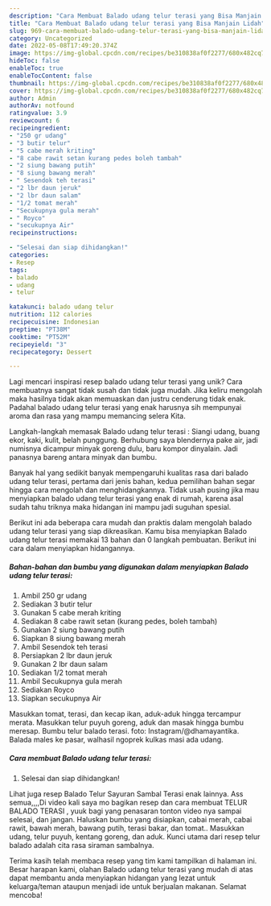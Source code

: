 ```yaml
---
description: "Cara Membuat Balado udang telur terasi yang Bisa Manjain Lidah"
title: "Cara Membuat Balado udang telur terasi yang Bisa Manjain Lidah"
slug: 969-cara-membuat-balado-udang-telur-terasi-yang-bisa-manjain-lidah
category: Uncategorized
date: 2022-05-08T17:49:20.374Z
image: https://img-global.cpcdn.com/recipes/be310838af0f2277/680x482cq70/balado-udang-telur-terasi-foto-resep-utama.jpg
hideToc: false
enableToc: true
enableTocContent: false
thumbnail: https://img-global.cpcdn.com/recipes/be310838af0f2277/680x482cq70/balado-udang-telur-terasi-foto-resep-utama.jpg
cover: https://img-global.cpcdn.com/recipes/be310838af0f2277/680x482cq70/balado-udang-telur-terasi-foto-resep-utama.jpg
author: Admin
authorAv: notfound
ratingvalue: 3.9
reviewcount: 6
recipeingredient:
- "250 gr udang"
- "3 butir telur"
- "5 cabe merah kriting"
- "8 cabe rawit setan kurang pedes boleh tambah"
- "2 siung bawang putih"
- "8 siung bawang merah"
- " Sesendok teh terasi"
- "2 lbr daun jeruk"
- "2 lbr daun salam"
- "1/2 tomat merah"
- "Secukupnya gula merah"
- " Royco"
- "secukupnya Air"
recipeinstructions:

- "Selesai dan siap dihidangkan!"
categories:
- Resep
tags:
- balado
- udang
- telur

katakunci: balado udang telur 
nutrition: 112 calories
recipecuisine: Indonesian
preptime: "PT38M"
cooktime: "PT52M"
recipeyield: "3"
recipecategory: Dessert

---
```





Lagi mencari inspirasi resep balado udang telur terasi yang unik? Cara membuatnya sangat tidak susah dan tidak juga mudah. Jika keliru mengolah maka hasilnya tidak akan memuaskan dan justru cenderung tidak enak. Padahal balado udang telur terasi yang enak harusnya sih mempunyai aroma dan rasa yang mampu memancing selera Kita.





Langkah-langkah memasak Balado udang telur terasi : Siangi udang, buang ekor, kaki, kulit, belah punggung. Berhubung saya blendernya pake air, jadi numisnya dicampur minyak goreng dulu, baru kompor dinyalain. Jadi panasnya bareng antara minyak dan bumbu.

Banyak hal yang sedikit banyak mempengaruhi kualitas rasa dari balado udang telur terasi, pertama dari jenis bahan, kedua pemilihan bahan segar hingga cara mengolah dan menghidangkannya. Tidak usah pusing jika mau menyiapkan balado udang telur terasi yang enak di rumah, karena asal sudah tahu triknya maka hidangan ini mampu jadi suguhan spesial.






Berikut ini ada beberapa cara mudah dan praktis dalam mengolah balado udang telur terasi yang siap dikreasikan. Kamu bisa menyiapkan Balado udang telur terasi memakai 13 bahan dan 0 langkah pembuatan. Berikut ini cara dalam menyiapkan hidangannya.

<!--inarticleads1-->

##### Bahan-bahan dan bumbu yang digunakan dalam menyiapkan Balado udang telur terasi:

1. Ambil 250 gr udang
1. Sediakan 3 butir telur
1. Gunakan 5 cabe merah kriting
1. Sediakan 8 cabe rawit setan (kurang pedes, boleh tambah)
1. Gunakan 2 siung bawang putih
1. Siapkan 8 siung bawang merah
1. Ambil  Sesendok teh terasi
1. Persiapkan 2 lbr daun jeruk
1. Gunakan 2 lbr daun salam
1. Sediakan 1/2 tomat merah
1. Ambil Secukupnya gula merah
1. Sediakan  Royco
1. Siapkan secukupnya Air


Masukkan tomat, terasi, dan kecap ikan, aduk-aduk hingga tercampur merata. Masukkan telur puyuh goreng, aduk dan masak hingga bumbu meresap. Bumbu telur balado terasi. foto: Instagram/@dhamayantika. Balada males ke pasar, walhasil ngoprek kulkas masi ada udang. 

<!--inarticleads2-->

##### Cara membuat Balado udang telur terasi:


1. Selesai dan siap dihidangkan!

Lihat juga resep Balado Telur Sayuran Sambal Terasi enak lainnya. Ass semua,,,,Di video kali saya mo bagikan resep dan cara membuat TELUR BALADO TERASI , yuuk bagi yang penasaran tonton video nya sampai selesai, dan jangan. Haluskan bumbu yang disiapkan, cabai merah, cabai rawit, bawah merah, bawang putih, terasi bakar, dan tomat.. Masukkan udang, telur puyuh, kentang goreng, dan aduk. Kunci utama dari resep telur balado adalah cita rasa siraman sambalnya. 

Terima kasih telah membaca resep yang tim kami tampilkan di halaman ini. Besar harapan kami, olahan Balado udang telur terasi yang mudah di atas dapat membantu anda menyiapkan hidangan yang lezat untuk keluarga/teman ataupun menjadi ide untuk berjualan makanan. Selamat mencoba!
